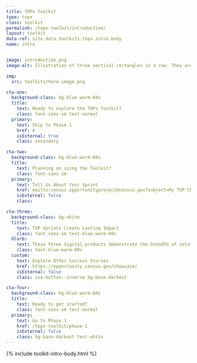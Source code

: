 ```yaml
---
title: TOPx Toolkit
type: topx
class: toolkit
permalink: /topx-toolkit/introduction/
layout: toolkit
data-ref: site.data.toolkits.topx.intro.body
name: intro


image: introduction.png
image-alt: Illustration of three vertical rectangles in a row. They are red, yellow, and blue.

img:
  src: toolkits/hero-image.png

cta-one:
  background-class: bg-blue-warm-60v
  title:
    text: Ready to explore the TOPx Toolkit?
    class: font-sans-sm text-normal
  primary:
    text: Skip to Phase 1
    href: #
    isExternal: true
    class: secondary

cta-two:
  background-class: bg-blue-warm-60v
  title:
    text: Planning on using the Toolkit?
    class: font-sans-sm
  primary:
    text: Tell Us About Your Sprint
    href: mailto:census.opportunityproject@census.gov?subject=My TOP Challenge
    isExternal: false
    class:

cta-three:
  background-class: bg-white
  title:
    text: TOP Sprints Create Lasting Impact
    class: font-sans-sm text-blue-warm-60v
  blurb:
    text: These three digital products demonstrate the breadth of solutions that noteworthy tech teams from civil society and industry develop during TOP sprints to address national challenges. All still in use, these tools empower meaningful investment using data-driven insights, and helped the federal offices leading the sprint to address mission-critical priorities.
    class: text-blue-warm-60v
  custom:
    text: Explore Other Success Stories
    href: https://opportunity.census.gov/showcase/
    isExternal: false
    class: usa-button--inverse bg-base-darkest

cta-four:
  background-class: bg-blue-warm-60v
  title:
    text: Ready to get started?
    class: font-sans-sm text-normal
  primary:
    text: Go to Phase 1
    href: /topx-toolkit/phase-1
    isExternal: false
    class: bg-base-darkest text-white
---
```



{% include toolkit-intro-body.html %}
